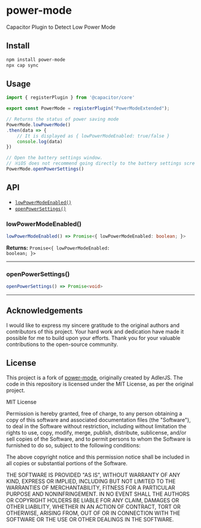 # power-mode

Capacitor Plugin to Detect Low Power Mode

## Install

```bash
npm install power-mode
npx cap sync
```

## Usage
```js
import { registerPlugin } from '@capacitor/core'

export const PowerMode = registerPlugin("PowerModeExtended");

// Returns the status of power saving mode
PowerMode.lowPowerMode()
.then(data => {
    // It is displayed as { lowPowerModeEnabled: true/false }
    console.log(data)
})

// Open the battery settings window.
// ※iOS does not recommend going directly to the battery settings screen, so jump to the settings home screen.
PowerMode.openPowerSettings()
```

## API

<docgen-index>

* [`lowPowerModeEnabled()`](#lowpowermodeenabled)
* [`openPowerSettings()`](#openpowersettings)

</docgen-index>

<docgen-api>
<!--Update the source file JSDoc comments and rerun docgen to update the docs below-->

### lowPowerModeEnabled()

```typescript
lowPowerModeEnabled() => Promise<{ lowPowerModeEnabled: boolean; }>
```

**Returns:** <code>Promise&lt;{ lowPowerModeEnabled: boolean; }&gt;</code>

--------------------


### openPowerSettings()

```typescript
openPowerSettings() => Promise<void>
```

--------------------

</docgen-api>

## Acknowledgements

I would like to express my sincere gratitude to the original authors and contributors of this project. Your hard work and dedication have made it possible for me to build upon your efforts. Thank you for your valuable contributions to the open-source community.

## License

This project is a fork of [power-mode](https://github.com/AdlerJS/power-mode), originally created by AdlerJS. The code in this repository is licensed under the MIT License, as per the original project.

MIT License

Permission is hereby granted, free of charge, to any person obtaining a copy
of this software and associated documentation files (the "Software"), to deal
in the Software without restriction, including without limitation the rights
to use, copy, modify, merge, publish, distribute, sublicense, and/or sell
copies of the Software, and to permit persons to whom the Software is
furnished to do so, subject to the following conditions:

The above copyright notice and this permission notice shall be included in all
copies or substantial portions of the Software.

THE SOFTWARE IS PROVIDED "AS IS", WITHOUT WARRANTY OF ANY KIND, EXPRESS OR
IMPLIED, INCLUDING BUT NOT LIMITED TO THE WARRANTIES OF MERCHANTABILITY,
FITNESS FOR A PARTICULAR PURPOSE AND NONINFRINGEMENT. IN NO EVENT SHALL THE
AUTHORS OR COPYRIGHT HOLDERS BE LIABLE FOR ANY CLAIM, DAMAGES OR OTHER
LIABILITY, WHETHER IN AN ACTION OF CONTRACT, TORT OR OTHERWISE, ARISING FROM,
OUT OF OR IN CONNECTION WITH THE SOFTWARE OR THE USE OR OTHER DEALINGS IN THE
SOFTWARE.